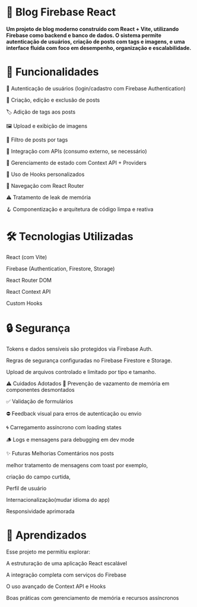 # 📝 Blog Firebase React
#### Um projeto de blog moderno construído com React + Vite, utilizando Firebase como backend e banco de dados. O sistema permite autenticação de usuários, criação de posts com tags e imagens, e uma interface fluida com foco em desempenho, organização e escalabilidade.

# 🚀 Funcionalidades
🔐 Autenticação de usuários (login/cadastro com Firebase Authentication)

📝 Criação, edição e exclusão de posts

🏷️ Adição de tags aos posts

🖼️ Upload e exibição de imagens

📌 Filtro de posts por tags

📡 Integração com APIs (consumo externo, se necessário)

🔄 Gerenciamento de estado com Context API + Providers

🧠 Uso de Hooks personalizados

📍 Navegação com React Router

⚠️ Tratamento de leak de memória

🪝 Componentização e arquitetura de código limpa e reativa

# 🛠️ Tecnologias Utilizadas
React (com Vite)

Firebase (Authentication, Firestore, Storage)

React Router DOM

React Context API

Custom Hooks

# 🔒 Segurança
Tokens e dados sensíveis são protegidos via Firebase Auth.

Regras de segurança configuradas no Firebase Firestore e Storage.

Upload de arquivos controlado e limitado por tipo e tamanho.

⚠️ Cuidados Adotados
🧼 Prevenção de vazamento de memória em componentes desmontados

✅ Validação de formulários

⛔ Feedback visual para erros de autenticação ou envio

🌀 Carregamento assíncrono com loading states

🪵 Logs e mensagens para debugging em dev mode


✨ Futuras Melhorias
Comentários nos posts 

melhor tratamento de mensagens com toast por exemplo, 

criação do campo curtida, 

Perfil de usuário

Internacionalização(mudar idioma do app)

Responsividade aprimorada

# 🧠 Aprendizados
Esse projeto me permitiu explorar:

A estruturação de uma aplicação React escalável

A integração completa com serviços do Firebase

O uso avançado de Context API e Hooks

Boas práticas com gerenciamento de memória e recursos assíncronos
